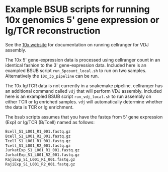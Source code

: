 
# Example BSUB scripts for running 10x genomics 5' gene expression or Ig/TCR reconstruction

See the [10x website](https://support.10xgenomics.com/single-cell-vdj/software/vdj-and-gene-expression/latest/overview) for documentation on running cellranger for VDJ assembly.

The 10x 5' gene-expression data is processed using cellranger count in an identical fashion to the 3' gene-expression data. Included here is an exampled BSUB script `run_5pcount_local.sh` to run on two samples. Alternatively the `10x_3p_pipeline` can be run. 

The 10x Ig/TCR data is not currently in a snakemake pipeline. cellranger has an additional command called `vdj` that will perform VDJ assembly. Included here is an exampled BSUB script `run_vdj_local.sh` to run assembly on either TCR or Ig enriched samples. `vdj` will automatically determine whether the data is TCR or Ig enrichment. 


The bsub scripts assumes that you have the fastqs from 5' gene expression (Exp) or Ig/TCR (B/Tcell) named as follows:

```bash
Bcell_S1_L001_R1_001.fastq.gz      
Bcell_S1_L001_R2_001.fastq.gz     
Tcell_S1_L001_R1_001.fastq.gz
Tcell_S1_L001_R2_001.fastq.gz
JurkatExp_S1_L001_R1_001.fastq.gz  
JurkatExp_S1_L001_R2_001.fastq.gz  
RajiExp_S1_L001_R1_001.fastq.gz
RajiExp_S1_L001_R2_001.fastq.gz
```
